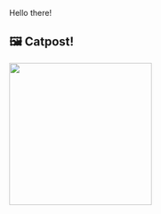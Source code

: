 Hello there!



## 🖼️ Catpost!

<sub>
    <img src="https://cdn2.thecatapi.com/images/bvg.jpg" height="256">
</sub>

